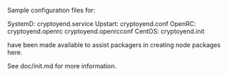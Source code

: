 Sample configuration files for:

SystemD: cryptoyend.service
Upstart: cryptoyend.conf
OpenRC:  cryptoyend.openrc
         cryptoyend.openrcconf
CentOS:  cryptoyend.init

have been made available to assist packagers in creating node packages here.

See doc/init.md for more information.
